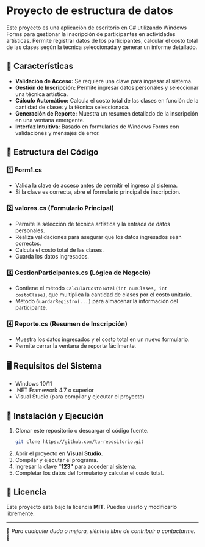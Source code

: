 # Proyecto de estructura de datos

Este proyecto es una aplicación de escritorio en C# utilizando Windows Forms para gestionar la inscripción de participantes en actividades artísticas. Permite registrar datos de los participantes, calcular el costo total de las clases según la técnica seleccionada y generar un informe detallado.

## 📌 Características
- **Validación de Acceso:** Se requiere una clave para ingresar al sistema.
- **Gestión de Inscripción:** Permite ingresar datos personales y seleccionar una técnica artística.
- **Cálculo Automático:** Calcula el costo total de las clases en función de la cantidad de clases y la técnica seleccionada.
- **Generación de Reporte:** Muestra un resumen detallado de la inscripción en una ventana emergente.
- **Interfaz Intuitiva:** Basado en formularios de Windows Forms con validaciones y mensajes de error.

## 📂 Estructura del Código

### 1️⃣ **Form1.cs**
- Valida la clave de acceso antes de permitir el ingreso al sistema.
- Si la clave es correcta, abre el formulario principal de inscripción.

### 2️⃣ **valores.cs** (Formulario Principal)
- Permite la selección de técnica artística y la entrada de datos personales.
- Realiza validaciones para asegurar que los datos ingresados sean correctos.
- Calcula el costo total de las clases.
- Guarda los datos ingresados.

### 3️⃣ **GestionParticipantes.cs** (Lógica de Negocio)
- Contiene el método `CalcularCostoTotal(int numClases, int costoClase)`, que multiplica la cantidad de clases por el costo unitario.
- Método `GuardarRegistro(...)` para almacenar la información del participante.

### 4️⃣ **Reporte.cs** (Resumen de Inscripción)
- Muestra los datos ingresados y el costo total en un nuevo formulario.
- Permite cerrar la ventana de reporte fácilmente.

## 🖥️ Requisitos del Sistema
- Windows 10/11
- .NET Framework 4.7 o superior
- Visual Studio (para compilar y ejecutar el proyecto)

## 🚀 Instalación y Ejecución
1. Clonar este repositorio o descargar el código fuente.
   ```sh
   git clone https://github.com/tu-repositorio.git
   ```
2. Abrir el proyecto en **Visual Studio**.
3. Compilar y ejecutar el programa.
4. Ingresar la clave **"123"** para acceder al sistema.
5. Completar los datos del formulario y calcular el costo total.

## 📜 Licencia
Este proyecto está bajo la licencia **MIT**. Puedes usarlo y modificarlo libremente.

---

📩 *Para cualquier duda o mejora, siéntete libre de contribuir o contactarme.* 🚀

